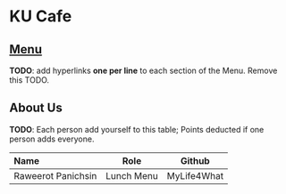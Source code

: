 # KU Cafe

## [Menu](Menu.md)

**TODO**: add hyperlinks **one per line** to each section of the Menu. Remove this TODO.


## About Us

**TODO**: Each person add yourself to this table; Points deducted if one person adds everyone.

| Name      | Role      | Github          |
|:----------|-----------|-----------------|
| Raweerot Panichsin | Lunch Menu | MyLife4What |
